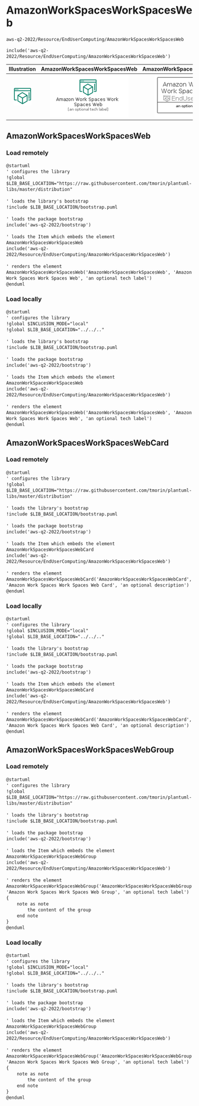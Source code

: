 # AmazonWorkSpacesWorkSpacesWeb


```text
aws-q2-2022/Resource/EndUserComputing/AmazonWorkSpacesWorkSpacesWeb
```

```text
include('aws-q2-2022/Resource/EndUserComputing/AmazonWorkSpacesWorkSpacesWeb')
```



| Illustration | AmazonWorkSpacesWorkSpacesWeb | AmazonWorkSpacesWorkSpacesWebCard | AmazonWorkSpacesWorkSpacesWebGroup |
| :---: | :---: | :---: | :---: |
| ![illustration for Illustration](../../../aws-q2-2022/Resource/EndUserComputing/AmazonWorkSpacesWorkSpacesWeb.png) | ![illustration for AmazonWorkSpacesWorkSpacesWeb](../../../aws-q2-2022/Resource/EndUserComputing/AmazonWorkSpacesWorkSpacesWeb.Local.png) | ![illustration for AmazonWorkSpacesWorkSpacesWebCard](../../../aws-q2-2022/Resource/EndUserComputing/AmazonWorkSpacesWorkSpacesWebCard.Local.png) | ![illustration for AmazonWorkSpacesWorkSpacesWebGroup](../../../aws-q2-2022/Resource/EndUserComputing/AmazonWorkSpacesWorkSpacesWebGroup.Local.png) |




## AmazonWorkSpacesWorkSpacesWeb

### Load remotely
```plantuml
@startuml
' configures the library
!global $LIB_BASE_LOCATION="https://raw.githubusercontent.com/tmorin/plantuml-libs/master/distribution"

' loads the library's bootstrap
!include $LIB_BASE_LOCATION/bootstrap.puml

' loads the package bootstrap
include('aws-q2-2022/bootstrap')

' loads the Item which embeds the element AmazonWorkSpacesWorkSpacesWeb
include('aws-q2-2022/Resource/EndUserComputing/AmazonWorkSpacesWorkSpacesWeb')

' renders the element
AmazonWorkSpacesWorkSpacesWeb('AmazonWorkSpacesWorkSpacesWeb', 'Amazon Work Spaces Work Spaces Web', 'an optional tech label')
@enduml
```

### Load locally
```plantuml
@startuml
' configures the library
!global $INCLUSION_MODE="local"
!global $LIB_BASE_LOCATION="../../.."

' loads the library's bootstrap
!include $LIB_BASE_LOCATION/bootstrap.puml

' loads the package bootstrap
include('aws-q2-2022/bootstrap')

' loads the Item which embeds the element AmazonWorkSpacesWorkSpacesWeb
include('aws-q2-2022/Resource/EndUserComputing/AmazonWorkSpacesWorkSpacesWeb')

' renders the element
AmazonWorkSpacesWorkSpacesWeb('AmazonWorkSpacesWorkSpacesWeb', 'Amazon Work Spaces Work Spaces Web', 'an optional tech label')
@enduml
```

## AmazonWorkSpacesWorkSpacesWebCard

### Load remotely
```plantuml
@startuml
' configures the library
!global $LIB_BASE_LOCATION="https://raw.githubusercontent.com/tmorin/plantuml-libs/master/distribution"

' loads the library's bootstrap
!include $LIB_BASE_LOCATION/bootstrap.puml

' loads the package bootstrap
include('aws-q2-2022/bootstrap')

' loads the Item which embeds the element AmazonWorkSpacesWorkSpacesWebCard
include('aws-q2-2022/Resource/EndUserComputing/AmazonWorkSpacesWorkSpacesWeb')

' renders the element
AmazonWorkSpacesWorkSpacesWebCard('AmazonWorkSpacesWorkSpacesWebCard', 'Amazon Work Spaces Work Spaces Web Card', 'an optional description')
@enduml
```

### Load locally
```plantuml
@startuml
' configures the library
!global $INCLUSION_MODE="local"
!global $LIB_BASE_LOCATION="../../.."

' loads the library's bootstrap
!include $LIB_BASE_LOCATION/bootstrap.puml

' loads the package bootstrap
include('aws-q2-2022/bootstrap')

' loads the Item which embeds the element AmazonWorkSpacesWorkSpacesWebCard
include('aws-q2-2022/Resource/EndUserComputing/AmazonWorkSpacesWorkSpacesWeb')

' renders the element
AmazonWorkSpacesWorkSpacesWebCard('AmazonWorkSpacesWorkSpacesWebCard', 'Amazon Work Spaces Work Spaces Web Card', 'an optional description')
@enduml
```

## AmazonWorkSpacesWorkSpacesWebGroup

### Load remotely
```plantuml
@startuml
' configures the library
!global $LIB_BASE_LOCATION="https://raw.githubusercontent.com/tmorin/plantuml-libs/master/distribution"

' loads the library's bootstrap
!include $LIB_BASE_LOCATION/bootstrap.puml

' loads the package bootstrap
include('aws-q2-2022/bootstrap')

' loads the Item which embeds the element AmazonWorkSpacesWorkSpacesWebGroup
include('aws-q2-2022/Resource/EndUserComputing/AmazonWorkSpacesWorkSpacesWeb')

' renders the element
AmazonWorkSpacesWorkSpacesWebGroup('AmazonWorkSpacesWorkSpacesWebGroup', 'Amazon Work Spaces Work Spaces Web Group', 'an optional tech label') {
    note as note
        the content of the group
    end note
}
@enduml
```

### Load locally
```plantuml
@startuml
' configures the library
!global $INCLUSION_MODE="local"
!global $LIB_BASE_LOCATION="../../.."

' loads the library's bootstrap
!include $LIB_BASE_LOCATION/bootstrap.puml

' loads the package bootstrap
include('aws-q2-2022/bootstrap')

' loads the Item which embeds the element AmazonWorkSpacesWorkSpacesWebGroup
include('aws-q2-2022/Resource/EndUserComputing/AmazonWorkSpacesWorkSpacesWeb')

' renders the element
AmazonWorkSpacesWorkSpacesWebGroup('AmazonWorkSpacesWorkSpacesWebGroup', 'Amazon Work Spaces Work Spaces Web Group', 'an optional tech label') {
    note as note
        the content of the group
    end note
}
@enduml
```

